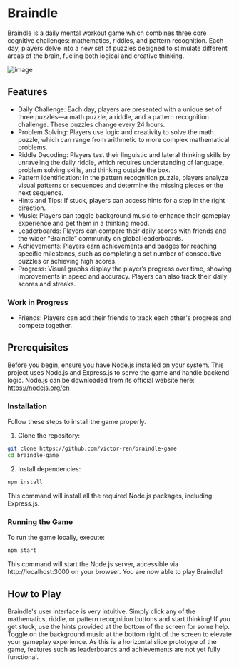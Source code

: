 # Braindle

Braindle is a daily mental workout game which combines three core cognitive challenges: mathematics, riddles, and pattern recognition. 
Each day, players delve into a new set of puzzles designed to stimulate different areas of the brain, fueling both logical and creative thinking.

![image](https://github.com/victor-ren/braindle-game/assets/74844197/6d864390-3b23-430b-8f62-cdde05a4d953)


## Features

* Daily Challenge: Each day, players are presented with a unique set of three puzzles—a math puzzle, a riddle, and a pattern recognition challenge. These puzzles change every 24 hours.
* Problem Solving: Players use logic and creativity to solve the math puzzle, which can range from arithmetic to more complex mathematical problems.
* Riddle Decoding: Players test their linguistic and lateral thinking skills by unraveling the daily riddle, which requires understanding of language, problem solving skills, and thinking outside the box.
* Pattern Identification: In the pattern recognition puzzle, players analyze visual patterns or sequences and determine the missing pieces or the next sequence.
* Hints and Tips: If stuck, players can access hints for a step in the right direction.
* Music: Players can toggle background music to enhance their gameplay experience and get them in a thinking mood.
* Leaderboards: Players can compare their daily scores with friends and the wider “Braindle” community on global leaderboards.
* Achievements: Players earn achievements and badges for reaching specific milestones, such as completing a set number of consecutive puzzles or achieving high scores.
* Progress: Visual graphs display the player’s progress over time, showing improvements in speed and accuracy. Players can also track their daily scores and streaks.

### Work in Progress

* Friends: Players can add their friends to track each other's progress and compete together.


## Prerequisites

Before you begin, ensure you have Node.js installed on your system. This project uses Node.js and Express.js to serve the game and handle backend logic.
Node.js can be downloaded from its official website here: https://nodejs.org/en

### Installation

Follow these steps to install the game properly.

1. Clone the repository:
```bash
git clone https://github.com/victor-ren/braindle-game
cd braindle-game
```

2. Install dependencies:
```bash
npm install
```

This command will install all the required Node.js packages, including Express.js.

### Running the Game

To run the game locally, execute:
```bash
npm start
```

This command will start the Node.js server, accessible via http://localhost:3000 on your browser.
You are now able to play Braindle!

## How to Play

Braindle's user interface is very intuitive. Simply click any of the mathematics, riddle, or pattern recognition buttons and start thinking! 
If you get stuck, use the hints provided at the bottom of the screen for some help. Toggle on the background music at the bottom right of the screen to elevate your gameplay experience.
As this is a horizontal slice prototype of the game, features such as leaderboards and achievements are not yet fully functional.




